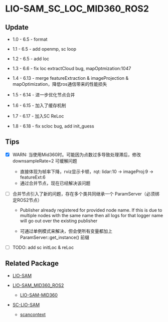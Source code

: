 # LIO-SAM_SC_LOC_MID360_ROS2

## Update

- 1.0 - 6.5 - format

- 1.1 - 6.5 - add openmp, sc loop

- 1.2 - 6.5 - add loc

- 1.3 - 6.6 - fix loc extractCloud bug, mapOptmization:1047

- 1.4 - 6.13 - merge featureExtraction & imageProjection & mapOptimization，降低ros通信带来的性能损失

- 1.5 - 6.14 - 进一步优化节点合并

- 1.6 - 6.15 - 加入了缓存机制

- 1.7 - 6.17 - 加入SC ReLoc

- 1.8 - 6.18 - fix scloc bug, add init_guess


## Tips

- [x] WARN: 当使用Mid360时。可能因为点数过多导致处理滞后，修改 downsampleRate=2 可缓解问题
  - 直接体现为帧率下降，rviz显示卡顿，rqt: lidar:10 -> imageProj:9 -> featureExt:6
  - 通过合并节点，现在已经解决该问题

- [ ] 合并节点引入了新的问题，存在多个类共同继承一个 ParamServer（必须绑定ROS2节点）

  - Publisher already registered for provided node name. If this is due to multiple nodes with the same name then all logs for that logger name will go out over the existing publisher

  - 可通过单例模式来解决，但会使所有变量都加上 ParamServer::get_instance() 前缀

- [ ] TODO: add sc initLoc &  reLoc



## Related Package
  - [LIO-SAM](https://github.com/TixiaoShan/LIO-SAM)

  - [LIO-SAM_MID360_ROS2](https://github.com/UV-Lab/LIO-SAM_MID360_ROS2)
    - [LIO-SAM-MID360](https://github.com/nkymzsy/LIO-SAM-MID360)

  - [SC-LIO-SAM](https://github.com/gisbi-kim/SC-LIO-SAM)
    - [scancontext](https://github.com/gisbi-kim/scancontext)



  <!-- - [SC-LIO-SAM_based_relocalization](https://github.com/shallowlife/SC-LIO-SAM_based_relocalization) -->
